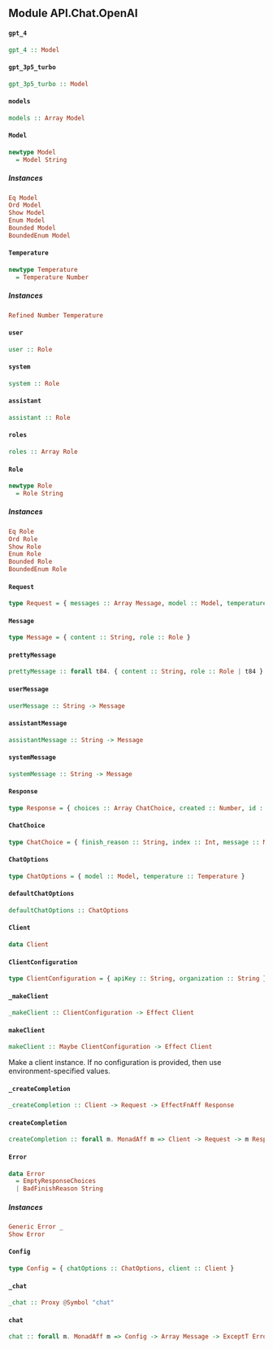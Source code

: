 ## Module API.Chat.OpenAI

#### `gpt_4`

``` purescript
gpt_4 :: Model
```

#### `gpt_3p5_turbo`

``` purescript
gpt_3p5_turbo :: Model
```

#### `models`

``` purescript
models :: Array Model
```

#### `Model`

``` purescript
newtype Model
  = Model String
```

##### Instances
``` purescript
Eq Model
Ord Model
Show Model
Enum Model
Bounded Model
BoundedEnum Model
```

#### `Temperature`

``` purescript
newtype Temperature
  = Temperature Number
```

##### Instances
``` purescript
Refined Number Temperature
```

#### `user`

``` purescript
user :: Role
```

#### `system`

``` purescript
system :: Role
```

#### `assistant`

``` purescript
assistant :: Role
```

#### `roles`

``` purescript
roles :: Array Role
```

#### `Role`

``` purescript
newtype Role
  = Role String
```

##### Instances
``` purescript
Eq Role
Ord Role
Show Role
Enum Role
Bounded Role
BoundedEnum Role
```

#### `Request`

``` purescript
type Request = { messages :: Array Message, model :: Model, temperature :: Temperature }
```

#### `Message`

``` purescript
type Message = { content :: String, role :: Role }
```

#### `prettyMessage`

``` purescript
prettyMessage :: forall t84. { content :: String, role :: Role | t84 } -> String
```

#### `userMessage`

``` purescript
userMessage :: String -> Message
```

#### `assistantMessage`

``` purescript
assistantMessage :: String -> Message
```

#### `systemMessage`

``` purescript
systemMessage :: String -> Message
```

#### `Response`

``` purescript
type Response = { choices :: Array ChatChoice, created :: Number, id :: String, object :: String, usage :: { completion_tokens :: Number, prompt_tokens :: Number, total_tokens :: Number } }
```

#### `ChatChoice`

``` purescript
type ChatChoice = { finish_reason :: String, index :: Int, message :: Message }
```

#### `ChatOptions`

``` purescript
type ChatOptions = { model :: Model, temperature :: Temperature }
```

#### `defaultChatOptions`

``` purescript
defaultChatOptions :: ChatOptions
```

#### `Client`

``` purescript
data Client
```

#### `ClientConfiguration`

``` purescript
type ClientConfiguration = { apiKey :: String, organization :: String }
```

#### `_makeClient`

``` purescript
_makeClient :: ClientConfiguration -> Effect Client
```

#### `makeClient`

``` purescript
makeClient :: Maybe ClientConfiguration -> Effect Client
```

Make a client instance. If no configuration is provided, then use
environment-specified values.

#### `_createCompletion`

``` purescript
_createCompletion :: Client -> Request -> EffectFnAff Response
```

#### `createCompletion`

``` purescript
createCompletion :: forall m. MonadAff m => Client -> Request -> m Response
```

#### `Error`

``` purescript
data Error
  = EmptyResponseChoices
  | BadFinishReason String
```

##### Instances
``` purescript
Generic Error _
Show Error
```

#### `Config`

``` purescript
type Config = { chatOptions :: ChatOptions, client :: Client }
```

#### `_chat`

``` purescript
_chat :: Proxy @Symbol "chat"
```

#### `chat`

``` purescript
chat :: forall m. MonadAff m => Config -> Array Message -> ExceptT Error m Message
```


